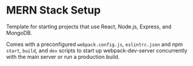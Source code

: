# MERN Stack Setup

Template for starting projects that use React, Node.js, Express, and MongoDB.

Comes with a preconfigured `webpack.config.js`, `eslintrc.json` and npm `start`, `build`, and `dev` scripts to start up webpack-dev-server concurrently with the main server or run a production build.
